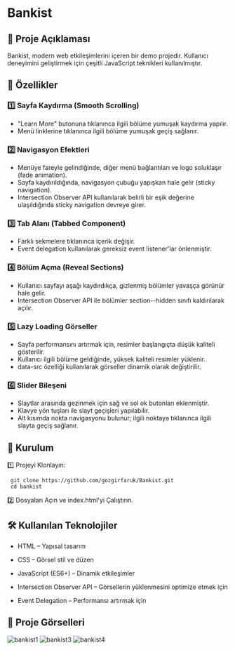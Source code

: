 # Bankist

## 📝 Proje Açıklaması
  Bankist, modern web etkileşimlerini içeren bir demo projedir. Kullanıcı deneyimini geliştirmek için çeşitli JavaScript teknikleri kullanılmıştır.

## 🚀 Özellikler
### 1️⃣ Sayfa Kaydırma (Smooth Scrolling)

 * "Learn More" butonuna tıklanınca ilgili bölüme yumuşak kaydırma yapılır.
 * Menü linklerine tıklanınca  ilgili bölüme yumuşak geçiş sağlanır.

### 2️⃣ Navigasyon Efektleri

* Menüye fareyle gelindiğinde, diğer menü bağlantıları ve logo soluklaşır (fade animation).
* Sayfa kaydırıldığında, navigasyon çubuğu yapışkan hale gelir (sticky navigation).
* Intersection Observer API kullanılarak belirli bir eşik değerine ulaşıldığında sticky navigation devreye girer.

### 3️⃣ Tab Alanı (Tabbed Component)

* Farklı sekmelere tıklanınca içerik değişir.
* Event delegation kullanılarak gereksiz event listener'lar önlenmiştir.

### 4️⃣ Bölüm Açma (Reveal Sections)

* Kullanıcı sayfayı aşağı kaydırdıkça, gizlenmiş bölümler yavaşça görünür hale gelir.
* Intersection Observer API ile bölümler section--hidden sınıfı kaldırılarak açılır.

### 5️⃣ Lazy Loading Görseller

* Sayfa performansını artırmak için, resimler başlangıçta düşük kaliteli gösterilir.
* Kullanıcı ilgili bölüme geldiğinde, yüksek kaliteli resimler yüklenir.
* data-src özelliği kullanılarak görseller dinamik olarak değiştirilir.

### 6️⃣ Slider Bileşeni

* Slaytlar arasında gezinmek için sağ ve sol ok butonları eklenmiştir.
* Klavye yön tuşları ile slayt geçişleri yapılabilir.
* Alt kısımda nokta navigasyonu bulunur; ilgili noktaya tıklanınca ilgili slayta geçiş sağlanır.

## 📂 Kurulum

 1️⃣ Projeyi Klonlayın:
```
 git clone https://github.com/gozgirfaruk/Bankist.git
 cd bankist
```
 2️⃣ Dosyaları Açın ve index.html'yi Çalıştırın.

## 🛠 Kullanılan Teknolojiler

* HTML – Yapısal tasarım

* CSS – Görsel stil ve düzen

* JavaScript (ES6+) – Dinamik etkileşimler

* Intersection Observer API – Görsellerin yüklenmesini optimize etmek için

* Event Delegation – Performansı artırmak için

  
## 📸 Proje Görselleri
![bankist1](https://github.com/user-attachments/assets/2c72c293-46d9-457a-a1a7-9b7354403bc2)
![bankist3](https://github.com/user-attachments/assets/e0e825ba-91f0-40d4-b786-a29afe5d0411)
![bankist4](https://github.com/user-attachments/assets/79386043-ee2d-4bb0-8532-98634535266f)
